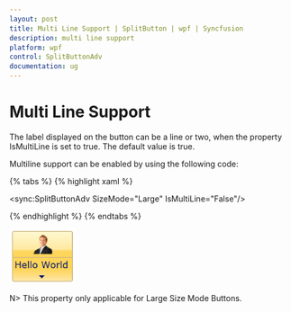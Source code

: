 ```yaml
---
layout: post
title: Multi Line Support | SplitButton | wpf | Syncfusion
description: multi line support
platform: wpf
control: SplitButtonAdv
documentation: ug
---
```


# Multi Line Support

The label displayed on the button can be a line or two, when the property IsMultiLine is set to true. The default value is true.

Multiline support can be enabled by using the following code:

{% tabs %}
{% highlight xaml %}

<sync:SplitButtonAdv SizeMode="Large" IsMultiLine="False"/>

{% endhighlight %}
{% endtabs %}

![](Multi-Line-Support_images/Multi-Line-Support_img1.png)

N> This property only applicable for Large Size Mode Buttons.



